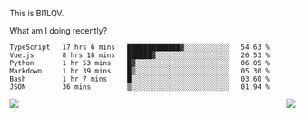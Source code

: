 This is BI1LQV.

What am I doing recently?

<!--START_SECTION:waka-->

```text
TypeScript   17 hrs 6 mins   █████████████▓░░░░░░░░░░░   54.63 %
Vue.js       8 hrs 18 mins   ██████▓░░░░░░░░░░░░░░░░░░   26.53 %
Python       1 hr 53 mins    █▓░░░░░░░░░░░░░░░░░░░░░░░   06.05 %
Markdown     1 hr 39 mins    █▒░░░░░░░░░░░░░░░░░░░░░░░   05.30 %
Bash         1 hr 7 mins     █░░░░░░░░░░░░░░░░░░░░░░░░   03.60 %
JSON         36 mins         ▒░░░░░░░░░░░░░░░░░░░░░░░░   01.94 %
```

<!--END_SECTION:waka-->
<img align="right" src="https://github-readme-stats.vercel.app/api?username=bi1lqv&show_icons=true&count_private=true">

<img src="https://metrics.lecoq.io/bi1lqv?template=classic&base.activity=0&base.community=0&base.repositories=0&base.metadata=0&isocalendar=1&base=header%2C%20activity%2C%20community%2C%20repositories%2C%20metadata&base.indepth=false&base.hireable=false&isocalendar=false&isocalendar.duration=full-year&config.timezone=Asia%2FShanghai">
